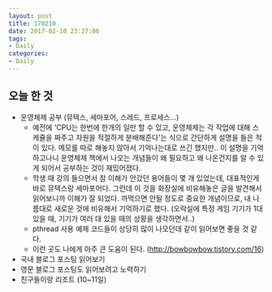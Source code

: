 ```yaml
---
layout: post
title: 170210
date: 2017-02-10 23:27:06
tags:
- Daily
categories:
- Daily
---
```


## 오늘 한 것

* 운영체제 공부 (뮤텍스, 세마포어, 스레드, 프로세스...)
  * 예전에 'CPU는 한번에 한개의 일만 할 수 있고, 운영체제는 각 작업에 대해 스케쥴을 짜주고 자원을 적절하게 분배해준다'는 식으로 간단하게 설명을 들은 적이 있다. 메모를 따로 해놓지 않아서 기억나는대로 쓰긴 했지만.. 이 설명을 기억하고나니 운영체제 책에서 나오는 개념들이 왜 필요하고 왜 나온건지를 알 수 있게 되어서 공부하는 것이 재밌어졌다.
  * 학생 때 강의 들으면서 참 이해가 안갔던 용어들이 몇 개 있었는데, 대표적인게 바로 뮤텍스랑 세마포어다. 그런데 이 것을 화장실에 비유해놓은 글을 발견해서 읽어보니까 이해가 잘 되었다. 까먹으면 안될 정도로 중요한 개념이므로, 내 나름대로 새로운 것에 비유해서 기억하기로 했다.
    (오락실에 특정 게임 기기가 1대 있을 때, 기기가 여러 대 있을 때의 상황을 생각하면서..)
  * pthread 사용 예제 코드들이 상당히 많이 나오던데 같이 읽어보면 좋을 것 같다.
  * 이런 곳도 나에게 아주 큰 도움이 된다. (http://bowbowbow.tistory.com/16)
* 국내 블로그 포스팅 읽어보기
* 영문 블로그 포스팅도 읽어보려고 노력하기
* 친구들이랑 리조트 (10~11일)
